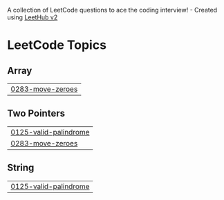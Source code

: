 A collection of LeetCode questions to ace the coding interview! - Created using [LeetHub v2](https://github.com/arunbhardwaj/LeetHub-2.0)
<!---LeetCode Topics Start-->
# LeetCode Topics
## Array
|  |
| ------- |
| [0283-move-zeroes](https://github.com/Nethra-RS/leetcode_two_pointers/tree/master/0283-move-zeroes) |
## Two Pointers
|  |
| ------- |
| [0125-valid-palindrome](https://github.com/Nethra-RS/leetcode_two_pointers/tree/master/0125-valid-palindrome) |
| [0283-move-zeroes](https://github.com/Nethra-RS/leetcode_two_pointers/tree/master/0283-move-zeroes) |
## String
|  |
| ------- |
| [0125-valid-palindrome](https://github.com/Nethra-RS/leetcode_two_pointers/tree/master/0125-valid-palindrome) |
<!---LeetCode Topics End-->